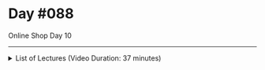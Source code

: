 # Day #088
Online Shop Day  10

---

<details>
    <summary>List of Lectures (Video Duration: 37 minutes)</summary>
    <ul>
        <li>Various Fixes & Proper Route Protection</li>
        <li>Outputting Products For Customers</li>
        <li>Outputting Product Details</li>
    </ul>
</details>